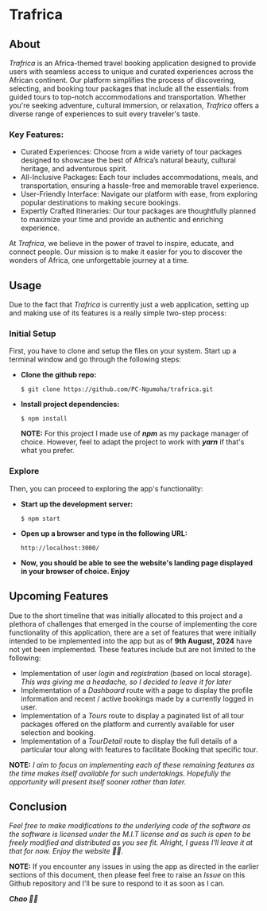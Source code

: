 # Trafrica

## About
_Trafrica_ is an Africa-themed travel booking application designed to provide users with seamless access to unique and curated experiences across the African continent. Our platform simplifies the process of discovering, selecting, and booking tour packages that include all the essentials: from guided tours to top-notch accommodations and transportation. Whether you're seeking adventure, cultural immersion, or relaxation, _Trafrica_ offers a diverse range of experiences to suit every traveler's taste.

### Key Features:
- Curated Experiences: Choose from a wide variety of tour packages designed to showcase the best of Africa’s natural beauty, cultural heritage, and adventurous spirit.
- All-Inclusive Packages: Each tour includes accommodations, meals, and transportation, ensuring a hassle-free and memorable travel experience.
- User-Friendly Interface: Navigate our platform with ease, from exploring popular destinations to making secure bookings.
- Expertly Crafted Itineraries: Our tour packages are thoughtfully planned to maximize your time and provide an authentic and enriching experience.

At _Trafrica_, we believe in the power of travel to inspire, educate, and connect people. Our mission is to make it easier for you to discover the wonders of Africa, one unforgettable journey at a time.

## Usage

Due to the fact that _Trafrica_ is currently just a web application, setting up and making use of its features is a really simple two-step process:

### Initial Setup
First, you have to clone and setup the files on your system. Start up a terminal window and go through the following steps:

- **Clone the github repo:**
  ```
  $ git clone https://github.com/PC-Ngumoha/trafrica.git
  ```

- **Install project dependencies:**
  ```
  $ npm install
  ```
  **NOTE:** For this project I made use of **_npm_** as my package manager of choice. However, feel to adapt the project to work with **_yarn_** if that's what you prefer.

### Explore
Then, you can proceed to exploring the app's functionality:

- **Start up the development server:**
  ```
  $ npm start
  ```

- **Open up a browser and type in the following URL:**
  ```
  http://localhost:3000/
  ```

- **Now, you should be able to see the website's landing page displayed in your browser of choice. Enjoy**

## Upcoming Features
Due to the short timeline that was initially allocated to this project and a plethora of challenges that emerged in the course of implementing the core functionality of this application, there are a set of features that were initially intended to be implemented into the app but as of **9th August, 2024** have not yet been implemented. These features include but are not limited to the following:

- Implementation of user _login_ and _registration_ (based on local storage). _This was giving me a headache, so I decided to leave it for later_
- Implementation of a _Dashboard_ route with a page to display the profile information and recent / active bookings made by a currently logged in user.
- Implementation of a _Tours_ route to display a paginated list of all tour packages offered on the platform and currently available for user selection and booking.
- Implementation of a _TourDetail_ route to display the full details of a particular tour along with features to facilitate Booking that specific tour.

**NOTE:** _I aim to focus on implementing each of these remaining features as the time makes itself available for such undertakings. Hopefully the opportunity will present itself sooner rather than later._


## Conclusion
_Feel free to make modifications to the underlying code of the software as the software is licensed under the M.I.T license and as such is open to be freely modified and distributed as you see fit. Alright, I guess I'll leave it at that for now. Enjoy the website 👍🏾._

**NOTE:** If you encounter any issues in using the app as directed in the earlier sections of this document, then please feel free to raise an _Issue_ on this Github repository and I'll be sure to respond to it as soon as I can.

**_Chao 👋🏾_**